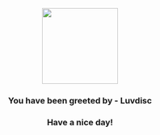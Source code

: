 <p align="center">
    <img src="https://raw.githubusercontent.com/PokeAPI/sprites/master/sprites/pokemon/370.png" width="150" height="150">
</p>
<h3 align="center">You have been greeted by - <b>Luvdisc</b></h3>
<h3 align="center">Have a nice day!</h3>
